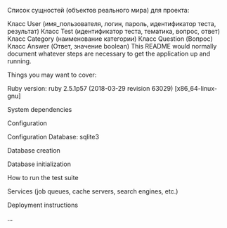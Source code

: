 Список сущностей (объектов реального мира) для проекта:

Класс User (имя_пользователя, логин, пароль, идентификатор теста, результат)
Класс Test (идентификатор теста, тематика, вопрос, ответ)
Класс Category (наименование категории)
Класс Question (Вопрос)
Класс Answer (Ответ, значение boolean)
This README would normally document whatever steps are necessary to get the application up and running.

Things you may want to cover:

Ruby version: ruby 2.5.1p57 (2018-03-29 revision 63029) [x86_64-linux-gnu]

System dependencies

Configuration

Configuration Database: sqlite3

Database creation

Database initialization

How to run the test suite

Services (job queues, cache servers, search engines, etc.)

Deployment instructions

...
